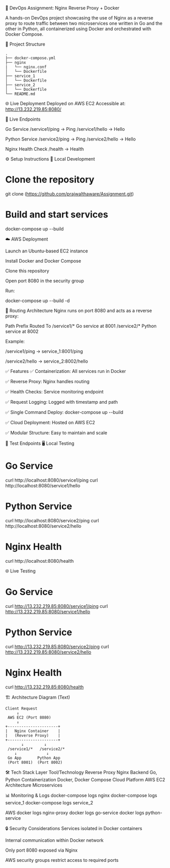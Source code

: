🚀 DevOps Assignment: Nginx Reverse Proxy + Docker

A hands-on DevOps project showcasing the use of Nginx as a reverse proxy to route traffic between two microservices one written in Go and the other in Python, all containerized using Docker and orchestrated with Docker Compose.

📁 Project Structure

```
.
├── docker-compose.yml
├── nginx
|   └── nginx.conf
│   └── Dockerfile
├── service_1
│   └── Dockerfile
├── service_2
│   └── Dockerfile
└── README.md
```



🌐 Live Deployment
Deployed on AWS EC2
Accessible at: http://13.232.219.85:8080/

🔗 Live Endpoints

Go Service
/service1/ping → Ping
/service1/hello → Hello

Python Service
/service2/ping → Ping
/service2/hello → Hello

Nginx Health Check
/health → Health

⚙️ Setup Instructions
🔧 Local Development

# Clone the repository
git clone (https://github.com/prajwalthaware/Assignment.git)

# Build and start services

docker-compose up --build

☁️ AWS Deployment

Launch an Ubuntu-based EC2 instance

Install Docker and Docker Compose

Clone this repository

Open port 8080 in the security group

Run:

docker-compose up --build -d


🔀 Routing Architecture
Nginx runs on port 8080 and acts as a reverse proxy:

Path Prefix	Routed To
/service1/*	Go service at 8001
/service2/*	Python service at 8002

Example:

/service1/ping → service_1:8001/ping

/service2/hello → service_2:8002/hello

✅ Features
✅ Containerization: All services run in Docker

✅ Reverse Proxy: Nginx handles routing

✅ Health Checks: Service monitoring endpoint

✅ Request Logging: Logged with timestamp and path

✅ Single Command Deploy: docker-compose up --build

✅ Cloud Deployment: Hosted on AWS EC2

✅ Modular Structure: Easy to maintain and scale

🧪 Test Endpoints
🖥️ Local Testing

# Go Service
curl http://localhost:8080/service1/ping
curl http://localhost:8080/service1/hello

# Python Service
curl http://localhost:8080/service2/ping
curl http://localhost:8080/service2/hello

# Nginx Health
curl http://localhost:8080/health

🌐 Live Testing

# Go Service
curl http://13.232.219.85:8080/service1/ping
curl http://13.232.219.85:8080/service1/hello

# Python Service
curl http://13.232.219.85:8080/service2/ping
curl http://13.232.219.85:8080/service2/hello

# Nginx Health
curl http://13.232.219.85:8080/health


🏗 Architecture Diagram (Text)


```
Client Request
     ↓
 AWS EC2 (Port 8080)
     ↓
+----------------------+
|   Nginx Container    |
|   (Reverse Proxy)    |
+----------------------+
       ↓         ↓
 /service1/*   /service2/*
    ↓             ↓
 Go App       Python App
 (Port 8001)  (Port 8002)

```
🛠 Tech Stack
Layer	Tool/Technology
Reverse Proxy	Nginx
Backend	Go, Python
Containerization	Docker, Docker Compose
Cloud Platform	AWS EC2
Architecture	Microservices

📊 Monitoring & Logs
docker-compose logs nginx
docker-compose logs service_1
docker-compose logs service_2

AWS
docker logs nginx-proxy
docker logs go-service
docker logs python-service

🔒 Security Considerations
Services isolated in Docker containers

Internal communication within Docker network

Only port 8080 exposed via Nginx

AWS security groups restrict access to required ports

